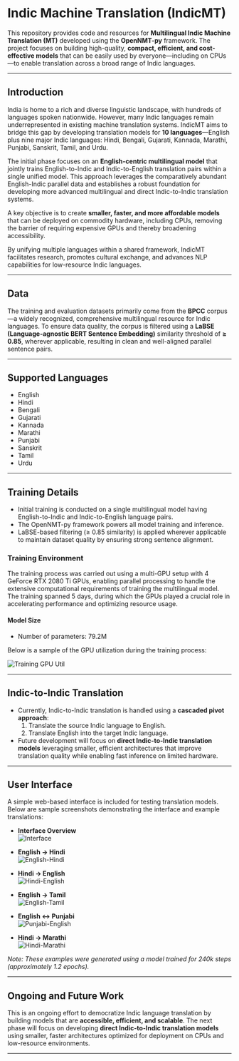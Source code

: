 # Indic Machine Translation (IndicMT)

This repository provides code and resources for **Multilingual Indic Machine Translation (MT)** developed using the **OpenNMT-py** framework. The project focuses on building high-quality, **compact, efficient, and cost-effective models** that can be easily used by everyone—including on CPUs—to enable translation across a broad range of Indic languages.

---

## Introduction

India is home to a rich and diverse linguistic landscape, with hundreds of languages spoken nationwide. However, many Indic languages remain underrepresented in existing machine translation systems. IndicMT aims to bridge this gap by developing translation models for **10 languages**—English plus nine major Indic languages: Hindi, Bengali, Gujarati, Kannada, Marathi, Punjabi, Sanskrit, Tamil, and Urdu.

The initial phase focuses on an **English-centric multilingual model** that jointly trains English-to-Indic and Indic-to-English translation pairs within a single unified model. This approach leverages the comparatively abundant English-Indic parallel data and establishes a robust foundation for developing more advanced multilingual and direct Indic-to-Indic translation systems.


A key objective is to create **smaller, faster, and more affordable models** that can be deployed on commodity hardware, including CPUs, removing the barrier of requiring expensive GPUs and thereby broadening accessibility.

By unifying multiple languages within a shared framework, IndicMT facilitates research, promotes cultural exchange, and advances NLP capabilities for low-resource Indic languages.

---

## Data

The training and evaluation datasets primarily come from the **BPCC** corpus—a widely recognized, comprehensive multilingual resource for Indic languages. To ensure data quality, the corpus is filtered using a **LaBSE (Language-agnostic BERT Sentence Embedding)** similarity threshold of **≥ 0.85**, wherever applicable, resulting in clean and well-aligned parallel sentence pairs.

---

## Supported Languages

- English  
- Hindi  
- Bengali  
- Gujarati  
- Kannada  
- Marathi  
- Punjabi  
- Sanskrit  
- Tamil  
- Urdu  

---

## Training Details

- Initial training is conducted on a single multilingual model having English-to-Indic and Indic-to-English language pairs.  
- The OpenNMT-py framework powers all model training and inference.  
- LaBSE-based filtering (≥ 0.85 similarity) is applied wherever applicable to maintain dataset quality by ensuring strong sentence alignment.

### Training Environment

The training process was carried out using a multi-GPU setup with 4 GeForce RTX 2080 Ti GPUs, enabling parallel processing to handle the extensive computational requirements of training the multilingual model. The training spanned 5 days, during which the GPUs played a crucial role in accelerating performance and optimizing resource usage.

#### Model Size 
- Number of parameters: 79.2M


Below is a sample of the GPU utilization during the training process:

![Training GPU Util](<frontend/images/GPU Util.png>)

---

## Indic-to-Indic Translation

- Currently, Indic-to-Indic translation is handled using a **cascaded pivot approach**:  
  1. Translate the source Indic language to English.  
  2. Translate English into the target Indic language.  
- Future development will focus on **direct Indic-to-Indic translation models** leveraging smaller, efficient architectures that improve translation quality while enabling fast inference on limited hardware.

---

## User Interface

A simple web-based interface is included for testing translation models. Below are sample screenshots demonstrating the interface and example translations:

- **Interface Overview**  
  ![Interface](frontend/images/interface.png)

- **English → Hindi**  
  ![English-Hindi](frontend/images/English-Hindi.png)

- **Hindi → English**  
  ![Hindi-English](frontend/images/Hindi-English.png)

- **English → Tamil**  
  ![English-Tamil](frontend/images/English-Tamil.png)

- **English ↔ Punjabi**  
  ![Punjabi-English](frontend/images/Punjabi-English.png)

- **Hindi → Marathi**  
  ![Hindi-Marathi](frontend/images/Hindi-Marathi.png)

*Note: These examples were generated using a model trained for 240k steps (approximately 1.2 epochs).*

---

## Ongoing and Future Work

This is an ongoing effort to democratize Indic language translation by building models that are **accessible, efficient, and scalable**. The next phase will focus on developing **direct Indic-to-Indic translation models** using smaller, faster architectures optimized for deployment on CPUs and low-resource environments.

---

